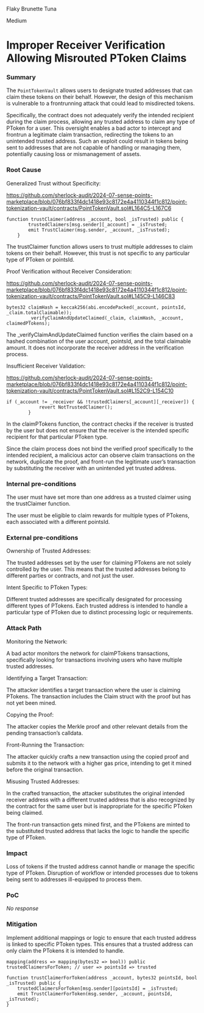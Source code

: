 Flaky Brunette Tuna

Medium

# Improper Receiver Verification Allowing Misrouted PToken Claims

### Summary

The `PointTokenVault` allows users to designate trusted addresses that can claim these tokens on their behalf. However, the design of this mechanism is vulnerable to a frontrunning attack that could lead to misdirected tokens.

Specifically, the contract does not adequately verify the intended recipient during the claim process, allowing any trusted address to claim any type of PToken for a user. This oversight enables a bad actor to intercept and frontrun a legitimate claim transaction, redirecting the tokens to an unintended trusted address. Such an exploit could result in tokens being sent to addresses that are not capable of handling or managing them, potentially causing loss or mismanagement of assets.

### Root Cause

Generalized Trust without Specificity:

https://github.com/sherlock-audit/2024-07-sense-points-marketplace/blob/076bf833f4dc1418e93c8172e4a4110344f1c812/point-tokenization-vault/contracts/PointTokenVault.sol#L164C5-L167C6

```solidity
function trustClaimer(address _account, bool _isTrusted) public {
        trustedClaimers[msg.sender][_account] = _isTrusted;
        emit TrustClaimer(msg.sender, _account, _isTrusted);
    }

```

The trustClaimer function allows users to trust multiple addresses to claim tokens on their behalf. However, this trust is not specific to any particular type of PToken or pointsId.


Proof Verification without Receiver Consideration:

https://github.com/sherlock-audit/2024-07-sense-points-marketplace/blob/076bf833f4dc1418e93c8172e4a4110344f1c812/point-tokenization-vault/contracts/PointTokenVault.sol#L145C9-L146C83

```solidity
bytes32 claimHash = keccak256(abi.encodePacked(_account, pointsId, _claim.totalClaimable));
        _verifyClaimAndUpdateClaimed(_claim, claimHash, _account, claimedPTokens);

```

The _verifyClaimAndUpdateClaimed function verifies the claim based on a hashed combination of the user account, pointsId, and the total claimable amount. It does not incorporate the receiver address in the verification process.

Insufficient Receiver Validation:

https://github.com/sherlock-audit/2024-07-sense-points-marketplace/blob/076bf833f4dc1418e93c8172e4a4110344f1c812/point-tokenization-vault/contracts/PointTokenVault.sol#L152C9-L154C10

```solidity
if (_account != _receiver && !trustedClaimers[_account][_receiver]) {
            revert NotTrustedClaimer();
        }

```

In the claimPTokens function, the contract checks if the receiver is trusted by the user but does not ensure that the receiver is the intended specific recipient for that particular PToken type.

Since the claim process does not bind the verified proof specifically to the intended recipient, a malicious actor can observe claim transactions on the network, duplicate the proof, and front-run the legitimate user’s transaction by substituting the receiver with an unintended yet trusted address.

### Internal pre-conditions

The user must have set more than one address as a trusted claimer using the trustClaimer function.

The user must be eligible to claim rewards for multiple types of PTokens, each associated with a different pointsId.

### External pre-conditions

Ownership of Trusted Addresses:

The trusted addresses set by the user for claiming PTokens are not solely controlled by the user. This means that the trusted addresses belong to different parties or contracts, and not just the user.


Intent Specific to PToken Types:

Different trusted addresses are specifically designated for processing different types of PTokens. Each trusted address is intended to handle a particular type of PToken due to distinct processing logic or requirements.

### Attack Path

Monitoring the Network:

A bad actor monitors the network for claimPTokens transactions, specifically looking for transactions involving users who have multiple trusted addresses.

Identifying a Target Transaction:

The attacker identifies a target transaction where the user is claiming PTokens. The transaction includes the Claim struct with the proof but has not yet been mined.

Copying the Proof:

The attacker copies the Merkle proof and other relevant details from the pending transaction’s calldata.

Front-Running the Transaction:

The attacker quickly crafts a new transaction using the copied proof and submits it to the network with a higher gas price, intending to get it mined before the original transaction.

Misusing Trusted Addresses:

In the crafted transaction, the attacker substitutes the original intended receiver address with a different trusted address that is also recognized by the contract for the same user but is inappropriate for the specific PToken being claimed.


The front-run transaction gets mined first, and the PTokens are minted to the substituted trusted address that lacks the logic to handle the specific type of PToken.


### Impact

Loss of tokens if the trusted address cannot handle or manage the specific type of PToken.
Disruption of workflow or intended processes due to tokens being sent to addresses ill-equipped to process them.

### PoC

_No response_

### Mitigation

Implement additional mappings or logic to ensure that each trusted address is linked to specific PToken types. This ensures that a trusted address can only claim the PTokens it is intended to handle.

```solidity
mapping(address => mapping(bytes32 => bool)) public trustedClaimersForToken; // user => pointsId => trusted

function trustClaimerForToken(address _account, bytes32 pointsId, bool _isTrusted) public {
    trustedClaimersForToken[msg.sender][pointsId] = _isTrusted;
    emit TrustClaimerForToken(msg.sender, _account, pointsId, _isTrusted);
}

```
